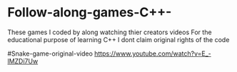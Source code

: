 # Follow-along-games-C++-
These games I coded by along watching thier creators videos
For the educational purpose of learning C++
I dont claim original rights of the code 


#Snake-game-original-video 
https://www.youtube.com/watch?v=E_-lMZDi7Uw
